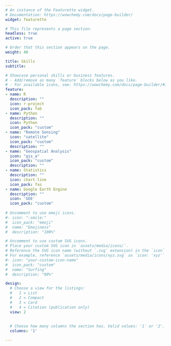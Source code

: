 ```yaml
---
# An instance of the Featurette widget.
# Documentation: https://wowchemy.com/docs/page-builder/
widget: featurette

# This file represents a page section.
headless: true
active: true

# Order that this section appears on the page.
weight: 40

title: Skills
subtitle:

# Showcase personal skills or business features.
# - Add/remove as many `feature` blocks below as you like.
# - For available icons, see: https://wowchemy.com/docs/page-builder/#icons
feature:
- name: R
  description: ""
  icon: r-project
  icon_pack: fab
- name: Python
  description: ""
  icon: Python
  icon_pack: "custom"
- name: "Remote Sensing"
  icon: "satellite"
  icon_pack: "custom"
  description: ""
- name: "Geospatial Analysis"
  icon: "gis_a"
  icon_pack: "custom"
  description: ""
- name: Statistics
  description: ""
  icon: chart-line
  icon_pack: fas
- name: Google Earth Engine
  description: ""
  icon: 'GEE'
  icon_pack: "custom"
  
# Uncomment to use emoji icons.
#- icon: ":smile:"
#  icon_pack: "emoji"
#  name: "Emojiness"
#  description: "100%"  

# Uncomment to use custom SVG icons.
# Place your custom SVG icon in `assets/media/icons/`.
# Reference the SVG icon name (without `.svg` extension) in the `icon` field.
# For example, reference `assets/media/icons/xyz.svg` as `icon: 'xyz'`
#- icon: "your-custom-icon-name"
#  icon_pack: "custom"
#  name: "Surfing"
#  description: "90%"

design:
  # Choose a view for the listings:
  #   1 = List
  #   2 = Compact
  #   3 = Card
  #   4 = Citation (publication only)
  view: 2
  
  
  # Choose how many columns the section has. Valid values: '1' or '2'.
  columns: '1'

---
```

